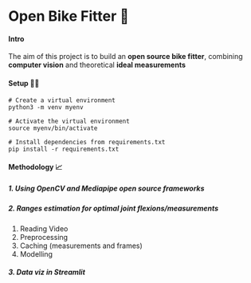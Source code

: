 # Open Bike Fitter 🚴

#### Intro
The aim of this project is to build an **open source bike fitter**, combining **computer vision** and theoretical **ideal measurements**

#### Setup 👨‍💻

```
# Create a virtual environment
python3 -m venv myenv

# Activate the virtual environment
source myenv/bin/activate

# Install dependencies from requirements.txt
pip install -r requirements.txt
```

#### Methodology 📈
##### 1. Using **OpenCV** and **Mediapipe** open source frameworks
##### 2. Ranges estimation for optimal joint flexions/measurements
1. Reading Video
2. Preprocessing
3. Caching (measurements and frames)
4. Modelling
##### 3. Data viz in **Streamlit**